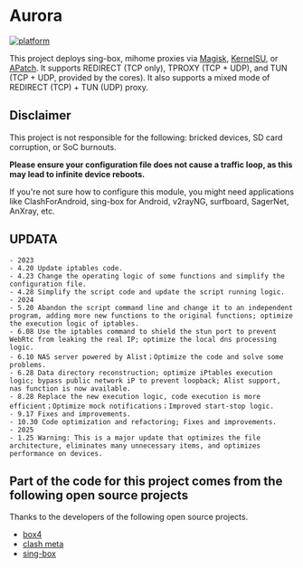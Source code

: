# Aurora
[![platform](https://img.shields.io/badge/platform-Android-green.svg)](https://www.android.com)

This project deploys sing-box, mihome proxies via [Magisk](https://github.com/topjohnwu/Magisk), [KernelSU](https://github.com/tiann/KernelSU), or [APatch](https://github.com/bmax121/APatch). It supports REDIRECT (TCP only), TPROXY (TCP + UDP), and TUN (TCP + UDP, provided by the cores). It also supports a mixed mode of REDIRECT (TCP) + TUN (UDP) proxy.


## Disclaimer

This project is not responsible for the following: bricked devices, SD card corruption, or SoC burnouts.

**Please ensure your configuration file does not cause a traffic loop, as this may lead to infinite device reboots.**

If you're not sure how to configure this module, you might need applications like ClashForAndroid, sing-box for Android, v2rayNG, surfboard, SagerNet, AnXray, etc.


## UPDATA
    - 2023
    - 4.20 Update iptables code.
    - 4.23 Change the operating logic of some functions and simplify the configuration file.
    - 4.28 Simplify the script code and update the script running logic.
    - 2024
    - 5.20 Abandon the script command line and change it to an independent program, adding more new functions to the original functions; optimize the execution logic of iptables.
    - 6.08 Use the iptables command to shield the stun port to prevent WebRtc from leaking the real IP; optimize the local dns processing logic.
    - 6.10 NAS server powered by Alist；Optimize the code and solve some problems.
    - 6.28 Data directory reconstruction; optimize iPtables execution logic; bypass public network iP to prevent loopback; Alist support, nas function is now available.
    - 8.28 Replace the new execution logic, code execution is more efficient；Optimize mock notifications；Improved start-stop logic.
    - 9.17 Fixes and improvements.
    - 10.30 Code optimization and refactoring; Fixes and improvements.
    - 2025
    - 1.25 Warning: This is a major update that optimizes the file architecture, eliminates many unnecessary items, and optimizes performance on devices.


## Part of the code for this project comes from the following open source projects
Thanks to the developers of the following open source projects.
- [box4](https://github.com/CHIZI-0618/box4magisk)
- [clash meta](https://github.com/MetaCubeX/Clash.Meta)
- [sing-box](https://github.com/SagerNet/sing-box)
